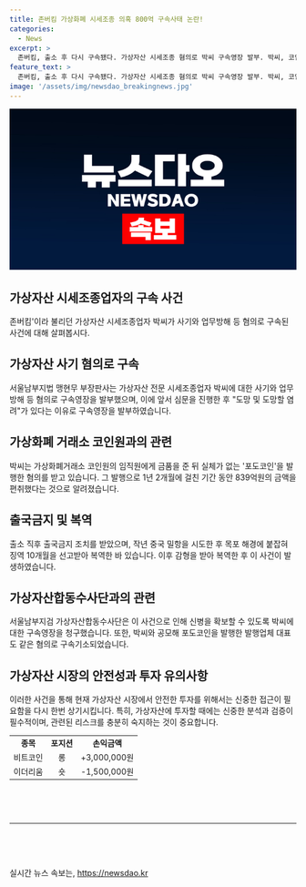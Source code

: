 ```yaml
---
title: 존버킴 가상화폐 시세조종 의혹 800억 구속사태 논란!
categories:
  - News
excerpt: >
  존버킴, 출소 후 다시 구속됐다. 가상자산 시세조종 혐의로 박씨 구속영장 발부. 박씨, 코인원 임직원에 뒷돈 주고 포도코인 발행 혐의. 1년 2개월간 839억원 스캠 코인 발행. 출국금지, 중국 밀항 시도해 징역형 선고, 출소 후 다시 구속. 서남지검 가상자산합동수사단, 신병 확보 위해 구속영장 청구. 지난 4월 공모한 대표도 사기 등 혐의로 구속기소. (사진=)
feature_text: >
  존버킴, 출소 후 다시 구속됐다. 가상자산 시세조종 혐의로 박씨 구속영장 발부. 박씨, 코인원 임직원에 뒷돈 주고 포도코인 발행 혐의. 1년 2개월간 839억원 스캠 코인 발행. 출국금지, 중국 밀항 시도해 징역형 선고, 출소 후 다시 구속. 서남지검 가상자산합동수사단, 신병 확보 위해 구속영장 청구. 지난 4월 공모한 대표도 사기 등 혐의로 구속기소. (사진=)
image: '/assets/img/newsdao_breakingnews.jpg'
---
```


<p><img src="/assets/img/newsdao_breakingnews.jpg" alt="bookingtag 속보" /></p>

<h2 data-ke-size="size26">가상자산 시세조종업자의 구속 사건</h2>

<p data-ke-size="size16">존버킴'이라 불리던 가상자산 시세조종업자 박씨가 사기와 업무방해 등 혐의로 구속된 사건에 대해 살펴봅시다.</p>

<h2 data-ke-size="size24">가상자산 사기 혐의로 구속</h2>

<p data-ke-size="size16">서울남부지법 맹현무 부장판사는 가상자산 전문 시세조종업자 박씨에 대한 사기와 업무방해 등 혐의로 구속영장을 발부했으며, 이에 앞서 심문을 진행한 후 "도망 및 도망할 염려"가 있다는 이유로 구속영장을 발부하였습니다.</p>

<h2 data-ke-size="size24">가상화폐 거래소 코인원과의 관련</h2>

<p data-ke-size="size16">박씨는 가상화폐거래소 코인원의 임직원에게 금품을 준 뒤 실체가 없는 '포도코인'을 발행한 혐의를 받고 있습니다. 그 발행으로 1년 2개월에 걸친 기간 동안 839억원의 금액을 편취했다는 것으로 알려졌습니다.</p>

<h2 data-ke-size="size24">출국금지 및 복역</h2>

<p data-ke-size="size16">출소 직후 출국금지 조치를 받았으며, 작년 중국 밀항을 시도한 후 목포 해경에 붙잡혀 징역 10개월을 선고받아 복역한 바 있습니다. 이후 감형을 받아 복역한 후 이 사건이 발생하였습니다. </p>

<h2 data-ke-size="size24">가상자산합동수사단과의 관련</h2>

<p data-ke-size="size16">서울남부지검 가상자산합동수사단은 이 사건으로 인해 신병을 확보할 수 있도록 박씨에 대한 구속영장을 청구했습니다. 또한, 박씨와 공모해 포도코인을 발행한 발행업체 대표도 같은 혐의로 구속기소되었습니다.</p>

<h2 data-ke-size="size24">가상자산 시장의 안전성과 투자 유의사항</h2>

<p data-ke-size="size16">이러한 사건을 통해 현재 가상자산 시장에서 안전한 투자를 위해서는 신중한 접근이 필요함을 다시 한번 상기시킵니다. 특히, 가상자산에 투자할 때에는 신중한 분석과 검증이 필수적이며, 관련된 리스크를 충분히 숙지하는 것이 중요합니다.</p>

<table>
    <tr>
        <td style="text-align: center; height: 17px;"><b>종목</b></td>
        <td style="text-align: center; height: 17px;"><b>포지션</b></td>
        <td style="text-align: center; height: 17px;"><b>손익금액</b></td>
    </tr>
    <tr>
        <td style="text-align: center; height: 17px;">비트코인</td>
        <td style="text-align: center; height: 17px;">롱</td>
        <td style="text-align: center; height: 17px;">+3,000,000원</td>
    </tr>
    <tr>
        <td style="text-align: center; height: 17px;">이더리움</td>
        <td style="text-align: center; height: 17px;">숏</td>
        <td style="text-align: center; height: 17px;">-1,500,000원</td>
    </tr>
</table>

<p data-ke-size="size16">&nbsp;</p>

<p data-ke-size="size16">&nbsp;</p>

<hr>

<p data-ke-size="size16">&nbsp;</p>

<p data-ke-size="size16">&nbsp;</p>
실시간 뉴스 속보는, <a href="https://newsdao.kr" rel="dofollow">https://newsdao.kr</a>


